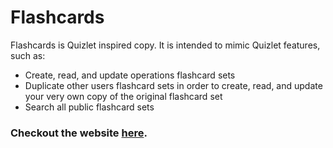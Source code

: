# Flashcards

Flashcards is Quizlet inspired copy. It is intended to mimic Quizlet features, such as:

* Create, read, and update operations flashcard sets
* Duplicate other users flashcard sets in order to create, read, and update your very own copy of the original flashcard set
* Search all public flashcard sets

### Checkout the website [here](https://www.flashcards-qmax.cards/).


<!-- ## Table of Contents
*The API this application accesses may take 20 seconds to "wake up". If you aren't able to access the site after 20 seconds, refresh the page* 

* [Setting Up A Forked Clone](#base-setup)

* Local Postgres Setup

*  -->
